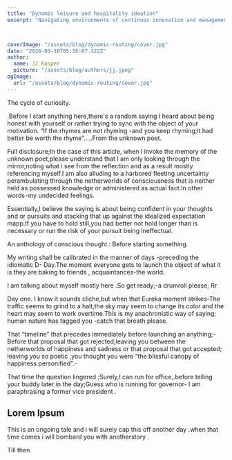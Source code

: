 ```yaml
---
title: "Dynamic leisure and hospitality ideation"
excerpt: "Navigating environments of continuos innovation and management in tbe ways people curate and spend personal time.Introducing the concept of personal and group time"



coverImage: "/assets/blog/dynamic-routing/cover.jpg"
date: "2020-03-16T05:35:07.322Z"
author:
  name: JJ Kasper
  picture: "/assets/blog/authors/jj.jpeg"
ogImage:
  url: "/assets/blog/dynamic-routing/cover.jpg"
---
```




The cycle of curiosity.

.Before I start anything here,there's a random saying I heard  about being honest with yourself or rather trying to sync with the object of your motivation.
“If the rhymes are not rhyming -and you keep rhyming;it had better be worth the rhyme”…..From the unknown poet.

Full disclosure;In the case of this article, when I invoke the memory of the unknown poet,please understand that I am only looking through the mirror,noting what i see from the reflection and as a result mostly referencing myself.I am also alluding to a harbored fleeting uncertainty perambulating through the netherworlds of consciousness that is neither held as possessed knowledge or administered as actual fact.In other words -my undecided  feelings.

Essentially,I believe the saying is about being confident in your thoughts and or pursuits and stacking that up against the idealized expectation mapp.If you have to hold still,you had better not hold longer than is necessary or run the risk of your pursuit being ineffectual. 

An anthology of conscious thought.: Before starting something.

My writing shall be calibrated in the manner of days -preceding the idiomatic D- Day.The moment everyone gets to launch the object of what it is they are baking to friends , acquaintances-the world.

I am talking about myself mostly here .So get ready;-a drumroll please;
Rr


Day one.
I know it sounds cliche,but when that Eureka moment strikes-The traffic seems to grind to a halt,the sky may seem to change its color and the heart may seem to work overtime.This is my anachronistic way of saying; human nature  has tagged you -catch that breath please.

That “timeline” that precedes immediately before launching an anything;-Before that proposal that got rejected;leaving you between the netherworlds of happiness and sadness or that proposal that got accepted; leaving you so poetic ,you thought you were “the blissful canopy of happiness personified”.-


That time the question lingered ;Surely,I can run for office,.before telling your buddy later in the day;Guess who is running for governor- I am paraphrasing a former vice president .


## Lorem Ipsum

This is an ongoing tale and i will surely cap this off another day .when that time comes i will bombard you with anotherstory .

Till then
